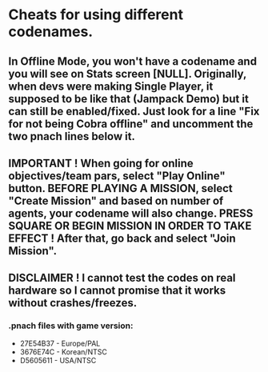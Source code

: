 # Cheats for using different codenames.

## In Offline Mode, you won't have a codename and you will see on Stats screen [NULL]. Originally, when devs were making Single Player, it supposed to be like that (Jampack Demo) but it can still be enabled/fixed. Just look for a line "Fix for not being Cobra offline" and uncomment the two pnach lines below it.

## IMPORTANT ! When going for online objectives/team pars, select "Play Online" button. BEFORE PLAYING A MISSION, select "Create Mission" and based on number of agents, your codename will also change. PRESS SQUARE OR BEGIN MISSION IN ORDER TO TAKE EFFECT ! After that, go back and select "Join Mission".

## DISCLAIMER ! I cannot test the codes on real hardware so I cannot promise that it works without crashes/freezes.

### .pnach files with game version:
- 27E54B37 - Europe/PAL
- 3676E74C - Korean/NTSC
- D5605611 - USA/NTSC

